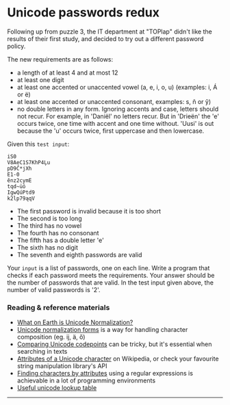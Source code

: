 # Unicode passwords redux

Following up from puzzle 3, the IT department at "TOPlap" didn't like the results of their first study,
and decided to try out a different password policy.

The new requirements are as follows:

- a length of at least 4 and at most 12
- at least one digit
- at least one accented or unaccented vowel (a, e, i, o, u) (examples: i, Á or ë)
- at least one accented or unaccented consonant, examples: s, ñ or ŷ)
- no double letters in any form. Ignoring accents and case, letters should not recur. For example, in 'Daniël' no letters recur. But in 'Drieën' the 'e' occurs twice, one time with accent and one time without. 'Uusi' is out because the 'u' occurs twice, first uppercase and then lowercase.

Given this `test input`:
```
iS0
V8AeC1S7KhP4Ļu
pD9Ĉ*jXh
E1-0
ĕnz2cymE
tqd~üō
IgwQúPtd9
k2lp79ąqV
```

* The first password is invalid because it is too short
* The second is too long
* The third has no vowel
* The fourth has no consonant
* The fifth has a double letter 'e'
* The sixth has no digit
* The seventh and eighth passwords are valid

Your `input` is a list of passwords, one on each line. Write a program that checks if each password meets the requirements. Your answer should be the number of passwords that are valid. In the test input given above, the number of valid passwords is '2'.

### Reading & reference materials

* [What on Earth is Unicode Normalization?](https://towardsdatascience.com/what-on-earth-is-unicode-normalization-56c005c55ad0)
* [Unicode normalization forms](https://unicode.org/reports/tr15/#Norm_Forms) is a way for handling character composition (eg. &ijlig;, &auml;, &odblac;)
* [Comparing Unicode codepoints](https://en.wikipedia.org/wiki/Unicode_equivalence) can be tricky, but it's essential when searching in texts
* [Attributes of a Unicode character](https://en.wikipedia.org/wiki/Unicode_character_property) on Wikipedia, or check your favourite string manipulation library's API
* [Finding characters by attributes](https://www.regular-expressions.info/unicode.html) using a regular expressions is achievable in a lot of programming environments
* [Useful unicode lookup table](https://unicode-table.com/)

------

